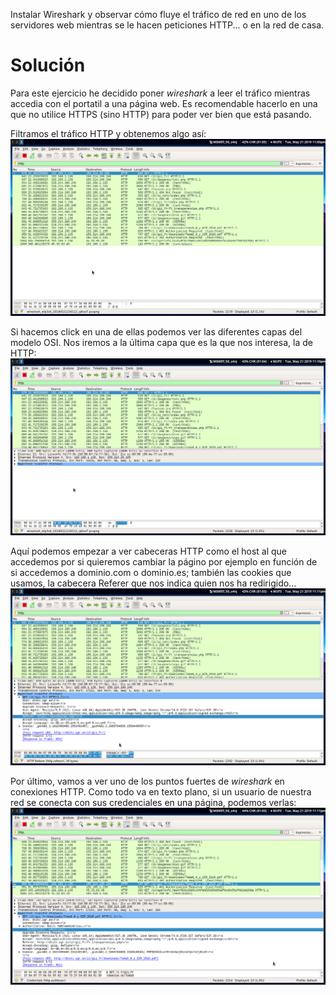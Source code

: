 Instalar Wireshark y observar cómo fluye el tráfico de red en uno de los
servidores web mientras se le hacen peticiones HTTP... o en la red de casa.

# Solución

Para este ejercicio he decidido poner _wireshark_ a leer el tráfico mientras
accedia con el portatil a una página web. Es recomendable hacerlo en una que no
utilice HTTPS (sino HTTP) para poder ver bien que está pasando.  

Filtramos el tráfico HTTP y obtenemos algo así:
![alt img](img/trafico.png)

Si hacemos click en una de ellas podemos ver las diferentes capas del modelo
OSI. Nos iremos a la última capa que es la que nos interesa, la de HTTP:
![alt img](img/osi.png)

Aquí podemos empezar a ver cabeceras HTTP como el host al que accedemos por si
quieremos cambiar la págino por ejemplo en función de si accedemos a
dominio.com o dominio.es; también las cookies que usamos, la cabecera Referer
que nos indica quien nos ha redirigido...
![alt img](img/http.png)

Por último, vamos a ver uno de los puntos fuertes de _wireshark_ en conexiones
HTTP. Como todo va en texto plano, si un usuario de nuestra red se conecta con
sus credenciales en una página, podemos verlas:
![alt img](img/cred.png)
